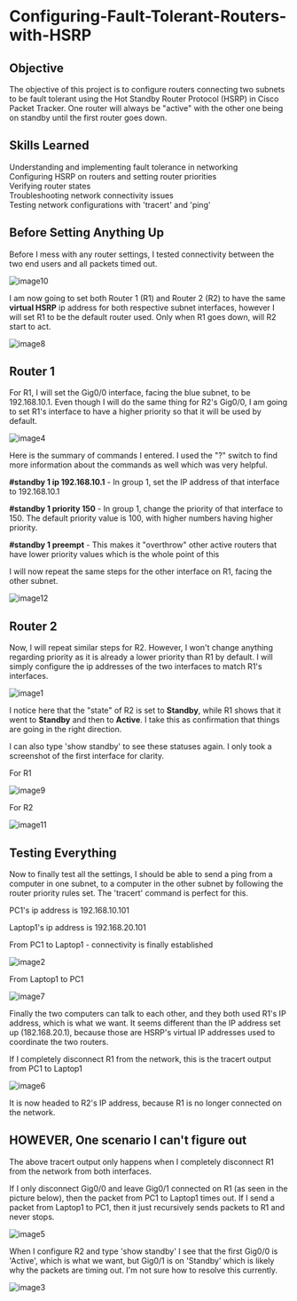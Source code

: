 # Configuring-Fault-Tolerant-Routers-with-HSRP 

## Objective
The objective of this project is to configure routers connecting two subnets to be fault tolerant using the Hot Standby Router Protocol (HSRP) in Cisco Packet Tracker. One router will always be "active" with the other one being on standby until the first router goes down.

## Skills Learned
Understanding and implementing fault tolerance in networking<br>
Configuring HSRP on routers and setting router priorities<br>
Verifying router states<br>
Troubleshooting network connectivity issues<br>
Testing network configurations with 'tracert' and 'ping'<br>

## Before Setting Anything Up

Before I mess with any router settings, I tested connectivity between
the two end users and all packets timed out.

![image10](https://github.com/user-attachments/assets/d1c8c423-eba5-46d4-8592-d48a44d4233c)


I am now going to set both Router 1 (R1) and Router 2 (R2) to have the
same **virtual HSRP** ip address for both respective subnet interfaces,
however I will set R1 to be the default router used. Only when R1 goes
down, will R2 start to act.

![image8](https://github.com/user-attachments/assets/82cfe20b-1bcf-4a52-8a0f-9727951607ff)


## Router 1

For R1, I will set the Gig0/0 interface, facing the blue subnet, to be
192.168.10.1. Even though I will do the same thing for R2's Gig0/0, I am
going to set R1's interface to have a higher priority so that it will be
used by default.

![image4](https://github.com/user-attachments/assets/53933ac3-6c56-4e25-bf95-d14929301636)


Here is the summary of commands I entered. I used the "?" switch to find
more information about the commands as well which was very helpful.

**#standby 1 ip 192.168.10.1** - In group 1, set the IP address of that
interface to 192.168.10.1

**#standby 1 priority 150** - In group 1, change the priority of that
interface to 150. The default priority value is 100, with higher numbers
having higher priority.

**#standby 1 preempt** - This makes it "overthrow" other active routers
that have lower priority values which is the whole point of this

I will now repeat the same steps for the other interface on R1, facing
the other subnet.

![image12](https://github.com/user-attachments/assets/74149e2a-dc3f-4415-97de-9206e24061cb)


## Router 2

Now, I will repeat similar steps for R2. However, I won't change
anything regarding priority as it is already a lower priority than R1 by
default. I will simply configure the ip addresses of the two interfaces
to match R1's interfaces.

![image1](https://github.com/user-attachments/assets/da434d1e-9bc8-4897-9dbd-db0cd4290c7c)


I notice here that the "state" of R2 is set to **Standby**, while R1
shows that it went to **Standby** and then to **Active**. I take this as
confirmation that things are going in the right direction.

I can also type 'show standby' to see these statuses again. I only took
a screenshot of the first interface for clarity.

For R1

![image9](https://github.com/user-attachments/assets/a1e1e5b8-9816-4e10-98c2-778dff99209d)


For R2

![image11](https://github.com/user-attachments/assets/9bf8837a-8a45-4c8b-9901-226186244ae1)


## Testing Everything

Now to finally test all the settings, I should be able to send a ping
from a computer in one subnet, to a computer in the other subnet by
following the router priority rules set. The 'tracert' command is
perfect for this.

PC1's ip address is 192.168.10.101

Laptop1's ip address is 192.168.20.101

From PC1 to Laptop1 - connectivity is finally established

![image2](https://github.com/user-attachments/assets/0ef243ab-798d-44e0-8d0a-a5f3c666a55a)


From Laptop1 to PC1

![image7](https://github.com/user-attachments/assets/090e3932-e053-42ba-99b3-87631caf5b23)


Finally the two computers can talk to each other, and they both used
R1's IP address, which is what we want. It seems different than the IP
address set up (182.168.20.1), because those are HSRP's virtual IP
addresses used to coordinate the two routers.

If I completely disconnect R1 from the network, this is the tracert
output from PC1 to Laptop1

![image6](https://github.com/user-attachments/assets/de5af68b-180e-4a25-9275-6d7f3f154a6c)


It is now headed to R2's IP address, because R1 is no longer connected
on the network.

## HOWEVER, One scenario I can't figure out

The above tracert output only happens when I completely disconnect R1
from the network from both interfaces.

If I only disconnect Gig0/0 and leave Gig0/1 connected on R1 (as seen in
the picture below), then the packet from PC1 to Laptop1 times out. If I
send a packet from Laptop1 to PC1, then it just recursively sends
packets to R1 and never stops.

![image5](https://github.com/user-attachments/assets/fbf38f4a-11b1-48d1-9df5-3427c62bff6b)


When I configure R2 and type 'show standby' I see that the first Gig0/0
is 'Active', which is what we want, but Gig0/1 is on 'Standby' which is
likely why the packets are timing out. I'm not sure how to resolve this
currently.

![image3](https://github.com/user-attachments/assets/aad8ddd4-5bfe-4b74-87ef-ccf120be7426)

